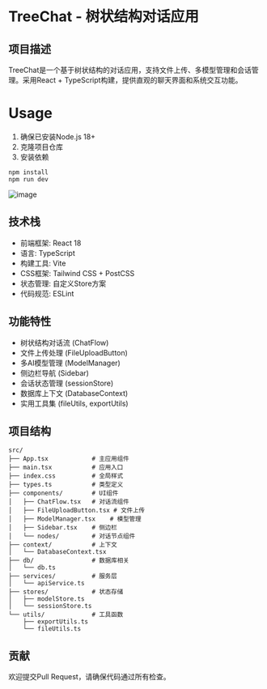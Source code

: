 # TreeChat - 树状结构对话应用

## 项目描述
TreeChat是一个基于树状结构的对话应用，支持文件上传、多模型管理和会话管理。采用React + TypeScript构建，提供直观的聊天界面和系统交互功能。

# Usage
1. 确保已安装Node.js 18+
2. 克隆项目仓库
3. 安装依赖

```
npm install
npm run dev
```

![image](https://github.com/user-attachments/assets/8510a872-a835-4e70-92d6-f96d551ec35d)


## 技术栈
- 前端框架: React 18
- 语言: TypeScript
- 构建工具: Vite
- CSS框架: Tailwind CSS + PostCSS
- 状态管理: 自定义Store方案
- 代码规范: ESLint

## 功能特性
- 树状结构对话流 (ChatFlow)
- 文件上传处理 (FileUploadButton)
- 多AI模型管理 (ModelManager)
- 侧边栏导航 (Sidebar)
- 会话状态管理 (sessionStore)
- 数据库上下文 (DatabaseContext)
- 实用工具集 (fileUtils, exportUtils)


## 项目结构
```
src/
├── App.tsx            # 主应用组件
├── main.tsx           # 应用入口
├── index.css          # 全局样式
├── types.ts           # 类型定义
├── components/        # UI组件
│   ├── ChatFlow.tsx   # 对话流组件
│   ├── FileUploadButton.tsx # 文件上传
│   ├── ModelManager.tsx    # 模型管理
│   ├── Sidebar.tsx    # 侧边栏
│   └── nodes/         # 对话节点组件
├── context/           # 上下文
│   └── DatabaseContext.tsx
├── db/                # 数据库相关
│   └── db.ts
├── services/          # 服务层
│   └── apiService.ts
├── stores/            # 状态存储
│   ├── modelStore.ts
│   └── sessionStore.ts
└── utils/             # 工具函数
    ├── exportUtils.ts
    └── fileUtils.ts
```


## 贡献
欢迎提交Pull Request，请确保代码通过所有检查。